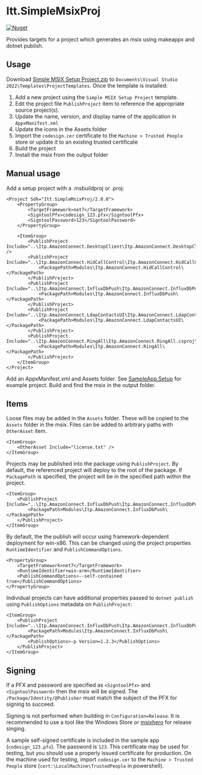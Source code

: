 # Itt.SimpleMsixProj

[![Nuget](https://img.shields.io/nuget/v/Itt.SimpleMsixProj)](https://www.nuget.org/packages/Itt.SimpleMsixProj)

Provides targets for a project which generates an msix using makeappx and dotnet publish.

## Usage

Download [Simple MSIX Setup Project.zip](https://github.com/mgaffigan/Itt.SimpleMsixProj/blob/master/Simple%20MSIX%20Setup%20Project.zip) 
to `Documents\Visual Studio 2022\Templates\ProjectTemplates`.  Once the template is installed:

1. Add a new project using the `Simple MSIX Setup Project` template.
1. Edit the project file `PublishProject` item to reference the appropriate source project(s).
1. Update the name, version, and display name of the application in `AppxManifest.xml`
1. Update the icons in the Assets folder
1. Import the `codesign.cer` certificate to the `Machine > Trusted People` store or update it to an existing trusted certificate
1. Build the project
1. Install the msix from the output folder

## Manual usage

Add a setup project with a .msbuildproj or .proj:

    <Project Sdk="Itt.SimpleMsixProj/2.0.0">
        <PropertyGroup>
            <TargetFramework>net7</TargetFramework>
            <SigntoolPfx>codesign_123.pfx</SigntoolPfx>
            <SigntoolPassword>123</SigntoolPassword>
        </PropertyGroup>

        <ItemGroup>
            <PublishProject Include="..\Itp.AmazonConnect.DesktopClient\Itp.AmazonConnect.DesktopClient.csproj" />
            <PublishProject Include="..\Itp.AmazonConnect.HidCallControl\Itp.AmazonConnect.HidCallControl.csproj">
                <PackagePath>Modules\Itp.AmazonConnect.HidCallControl\</PackagePath>
            </PublishProject>
            <PublishProject Include="..\Itp.AmazonConnect.InfluxDbPush\Itp.AmazonConnect.InfluxDbPush.csproj">
                <PackagePath>Modules\Itp.AmazonConnect.InfluxDbPush\</PackagePath>
            </PublishProject>
            <PublishProject Include="..\Itp.AmazonConnect.LdapContactsUI\Itp.AmazonConnect.LdapContactsUI.csproj">
                <PackagePath>Modules\Itp.AmazonConnect.LdapContactsUI\</PackagePath>
            </PublishProject>
            <PublishProject Include="..\Itp.AmazonConnect.RingAll\Itp.AmazonConnect.RingAll.csproj">
                <PackagePath>Modules\Itp.AmazonConnect.RingAll\</PackagePath>
            </PublishProject>
        </ItemGroup>
    </Project>

Add an AppxManifest.xml and Assets folder. See [SampleApp.Setup](https://github.com/mgaffigan/Itt.SimpleMsixProj/tree/master/SampleApp.Setup) for example project. Build and find the msix in the output folder.

## Items

Loose files may be added in the `Assets` folder.  These will be copied to the `Assets` folder in the msix.
Files can be added to arbitrary paths with `OtherAsset` item.

    <ItemGroup>
        <OtherAsset Include="license.txt" />
    </ItemGroup>

Projects may be published into the package using `PublishProject`.  By default, the referenced project will
deploy to the root of the package.  If `PackagePath` is specified, the project will be in the specified path
within the project.

	<ItemGroup>
		<PublishProject Include="..\Itp.AmazonConnect.InfluxDbPush\Itp.AmazonConnect.InfluxDbPush.csproj">
			<PackagePath>Modules\Itp.AmazonConnect.InfluxDbPush\</PackagePath>
		</PublishProject>
	</ItemGroup>

By default, the the publish will occur using framework-dependent deployment for win-x86.  This can be changed
using the project properties `RuntimeIdentifier` and `PublishCommandOptions`.

    <PropertyGroup>
        <TargetFramework>net7</TargetFramework>
        <RuntimeIdentifier>win-arm</RuntimeIdentifier>
        <PublishCommandOptions>--self-contained true</PublishCommandOptions>
    </PropertyGroup>

Individual projects can have additional properties passed to `dotnet publish` using `PublishOptions` metadata 
on `PublishProject`: 

	<ItemGroup>
		<PublishProject Include="..\Itp.AmazonConnect.InfluxDbPush\Itp.AmazonConnect.InfluxDbPush.csproj">
			<PackagePath>Modules\Itp.AmazonConnect.InfluxDbPush\</PackagePath>
			<PublishOptions>-p Version=1.2.3</PublishOptions>
		</PublishProject>
	</ItemGroup>

## Signing

If a PFX and password are specified as `<SigntoolPfx>` and `<SigntoolPassword>` then the msix will be 
signed.  The `/Package/Identity/@Publisher` must match the subject of the PFX for signing to succeed.

Signing is not performed when building in `Configuration=Release`.  It is recommended to use a tool
like the Windows Store or [msixhero](https://msixhero.net/) for release singing.

A sample self-signed certificate is included in the sample app (`codesign_123.pfx`).  The password is `123`.
This certificate may be used for testing, but you should use a properly issued certificate for production.
On the machine used for testing, import `codesign.cer` to the `Machine > Trusted People` 
store (`cert:\LocalMachine\TrustedPeople` in powershell).